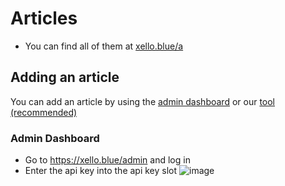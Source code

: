 # Articles
- You can find all of them at [xello.blue/a](<https://xello.blue/a>)

## Adding an article
You can add an article by using the [admin dashboard](<https://xello.blue/admin>) or our [tool (recommended)](<https://github.com/Xello-Blue/tools/blob/main/post%20article.py>)

### Admin Dashboard
- Go to https://xello.blue/admin and log in
- Enter the api key into the api key slot
![image](<https://xello.blue/usercontent/oXYROQSZZc.png>)
